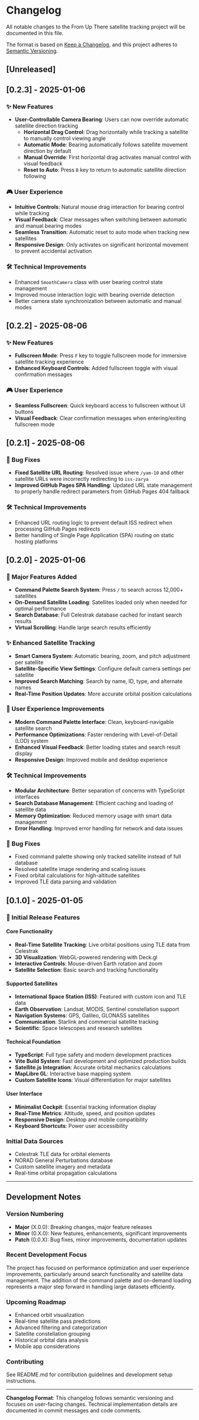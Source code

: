 # Changelog

All notable changes to the From Up There satellite tracking project will be documented in this file.

The format is based on [Keep a Changelog](https://keepachangelog.com/en/1.0.0/),
and this project adheres to [Semantic Versioning](https://semver.org/spec/v2.0.0.html).

## [Unreleased]

## [0.2.3] - 2025-01-06

### ✨ New Features
- **User-Controllable Camera Bearing**: Users can now override automatic satellite direction tracking
  - **Horizontal Drag Control**: Drag horizontally while tracking a satellite to manually control viewing angle
  - **Automatic Mode**: Bearing automatically follows satellite movement direction by default
  - **Manual Override**: First horizontal drag activates manual control with visual feedback
  - **Reset to Auto**: Press `B` key to return to automatic satellite direction following

### 🎮 User Experience
- **Intuitive Controls**: Natural mouse drag interaction for bearing control while tracking
- **Visual Feedback**: Clear messages when switching between automatic and manual bearing modes
- **Seamless Transition**: Automatic reset to auto mode when tracking new satellites
- **Responsive Design**: Only activates on significant horizontal movement to prevent accidental activation

### 🛠️ Technical Improvements
- Enhanced `SmoothCamera` class with user bearing control state management
- Improved mouse interaction logic with bearing override detection
- Better camera state synchronization between automatic and manual modes

## [0.2.2] - 2025-08-06

### ✨ New Features
- **Fullscreen Mode**: Press `F` key to toggle fullscreen mode for immersive satellite tracking experience
- **Enhanced Keyboard Controls**: Added fullscreen toggle with visual confirmation messages

### 🎮 User Experience
- **Seamless Fullscreen**: Quick keyboard access to fullscreen without UI buttons
- **Visual Feedback**: Clear confirmation messages when entering/exiting fullscreen mode

## [0.2.1] - 2025-08-06

### 🐛 Bug Fixes
- **Fixed Satellite URL Routing**: Resolved issue where `/yam-10` and other satellite URLs were incorrectly redirecting to `iss-zarya`
- **Improved GitHub Pages SPA Handling**: Updated URL state management to properly handle redirect parameters from GitHub Pages 404 fallback

### 🛠️ Technical Improvements
- Enhanced URL routing logic to prevent default ISS redirect when processing GitHub Pages redirects
- Better handling of Single Page Application (SPA) routing on static hosting platforms

## [0.2.0] - 2025-01-06

### 🚀 Major Features Added
- **Command Palette Search System**: Press `/` to search across 12,000+ satellites
- **On-Demand Satellite Loading**: Satellites loaded only when needed for optimal performance
- **Search Database**: Full Celestrak database cached for instant search results
- **Virtual Scrolling**: Handle large search results efficiently

### ✨ Enhanced Satellite Tracking
- **Smart Camera System**: Automatic bearing, zoom, and pitch adjustment per satellite
- **Satellite-Specific View Settings**: Configure default camera settings per satellite
- **Improved Search Matching**: Search by name, ID, type, and alternate names
- **Real-Time Position Updates**: More accurate orbital position calculations

### 🎨 User Experience Improvements
- **Modern Command Palette Interface**: Clean, keyboard-navigable satellite search
- **Performance Optimizations**: Faster rendering with Level-of-Detail (LOD) system
- **Enhanced Visual Feedback**: Better loading states and search result display
- **Responsive Design**: Improved mobile and desktop experience

### 🛠️ Technical Improvements
- **Modular Architecture**: Better separation of concerns with TypeScript interfaces
- **Search Database Management**: Efficient caching and loading of satellite data
- **Memory Optimization**: Reduced memory usage with smart data management
- **Error Handling**: Improved error handling for network and data issues

### 🐛 Bug Fixes
- Fixed command palette showing only tracked satellite instead of full database
- Resolved satellite image rendering and scaling issues
- Fixed orbital calculations for high-altitude satellites
- Improved TLE data parsing and validation

## [0.1.0] - 2025-01-05

### 🎉 Initial Release Features

#### Core Functionality
- **Real-Time Satellite Tracking**: Live orbital positions using TLE data from Celestrak
- **3D Visualization**: WebGL-powered rendering with Deck.gl
- **Interactive Controls**: Mouse-driven Earth rotation and zoom
- **Satellite Selection**: Basic search and tracking functionality

#### Supported Satellites
- **International Space Station (ISS)**: Featured with custom icon and TLE data
- **Earth Observation**: Landsat, MODIS, Sentinel constellation support
- **Navigation Systems**: GPS, Galileo, GLONASS satellites
- **Communication**: Starlink and commercial satellite tracking
- **Scientific**: Space telescopes and research satellites

#### Technical Foundation
- **TypeScript**: Full type safety and modern development practices
- **Vite Build System**: Fast development and optimized production builds
- **Satellite.js Integration**: Accurate orbital mechanics calculations
- **MapLibre GL**: Interactive base mapping system
- **Custom Satellite Icons**: Visual differentiation for major satellites

#### User Interface
- **Minimalist Cockpit**: Essential tracking information display
- **Real-Time Metrics**: Altitude, speed, and position updates
- **Responsive Design**: Desktop and mobile compatibility
- **Keyboard Shortcuts**: Power user accessibility

### Initial Data Sources
- Celestrak TLE data for orbital elements
- NORAD General Perturbations database
- Custom satellite imagery and metadata
- Real-time orbital propagation calculations

---

## Development Notes

### Version Numbering
- **Major** (X.0.0): Breaking changes, major feature releases
- **Minor** (0.X.0): New features, enhancements, significant improvements
- **Patch** (0.0.X): Bug fixes, minor improvements, documentation updates

### Recent Development Focus
The project has focused on performance optimization and user experience improvements, particularly around search functionality and satellite data management. The addition of the command palette and on-demand loading represents a major step forward in handling large datasets efficiently.

### Upcoming Roadmap
- Enhanced orbit visualization
- Real-time satellite pass predictions
- Advanced filtering and categorization
- Satellite constellation grouping
- Historical orbital data analysis
- Mobile app considerations

### Contributing
See README.md for contribution guidelines and development setup instructions.

---

**Changelog Format**: This changelog follows semantic versioning and focuses on user-facing changes. Technical implementation details are documented in commit messages and code comments.